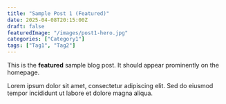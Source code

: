 ```yaml
---
title: "Sample Post 1 (Featured)"
date: 2025-04-08T20:15:00Z
draft: false
featuredImage: "/images/post1-hero.jpg"
categories: ["Category1"]
tags: ["Tag1", "Tag2"]
---
```


This is the **featured** sample blog post. It should appear prominently on the homepage.

Lorem ipsum dolor sit amet, consectetur adipiscing elit. Sed do eiusmod tempor incididunt ut labore et dolore magna aliqua.
